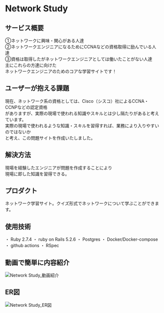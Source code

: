 # Network Study

## サービス概要
①ネットワークに興味・関心がある人達<br>
②ネットワークエンジニアになるためにCCNAなどの資格取得に励んでいる人達<br>
③資格は取得したがネットワークエンジニアとしては働いたことがない人達<br>
主にこれらの方達に向けた<br>
ネットワークエンジニアのためのコアな学習サイトです！

## ユーザーが抱える課題
現在、ネットワーク系の資格としては、Cisco（シスコ）社によるCCNA・CCNPなどの認定資格<br>
がありますが、実際の現場で使われる知識やスキルとは少し隔たりがあると考えています。<br>
実際の現場で使われるような知識・スキルを習得すれば、業務により入りやすいのではないか<br>
と考え、この問題サイトを作成いたしました。<br>

## 解決方法
現場を経験したエンジニアが問題を作成することにより<br>
現場に即した知識を習得できる。<br>

## プロダクト
ネットワーク学習サイト。クイズ形式でネットワークについて学ぶことができます。　　

## 使用技術
・ Ruby 2.7.4
・ ruby on Rails 5.2.6
・ Postgres
・ Docker/Docker-compose
・ github actions
・ RSpec

## 動画で簡単に内容紹介
![Network Study_動画紹介](https://user-images.githubusercontent.com/81090762/134760224-4574ae85-5f93-430d-883c-a4f9d76d6436.gif)

## ER図
![Network Study_ER図](https://user-images.githubusercontent.com/81090762/134759800-9adc4dc9-4cbc-44b4-abe4-84e372467a8e.png)
